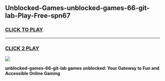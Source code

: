 
## Unblocked-Games-unblocked-games-66-git-lab-Play-Free-spn67
<h3>
<a href="https://premium76.site?title=unblocked-games-66-git-lab&ref=23A">CLICK TO PLAY</a></h3>
<hr>

<h3>
<a href="https://premium76.site?title=unblocked-games-66-git-lab&ref=23A">CLICK 2 PLAY</a>
  
</h3>

<a href="https://premium76.site?title=unblocked-games-66-git-lab&ref=23A"><img src="https://clearcache.store/games.png"></a>


**unblocked-games-66-git-lab games unblocked: Your Gateway to Fun and Accessible Online Gaming**
